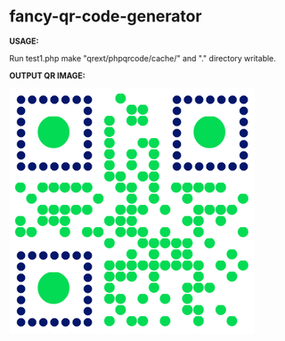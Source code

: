 # fancy-qr-code-generator

**USAGE:**

Run test1.php make "qrext/phpqrcode/cache/" and "." directory writable.

**OUTPUT QR IMAGE:**

![Generated QR Code](https://github.com/gdbhosale/fancy-qr-code-generator/blob/master/myqr.png)
